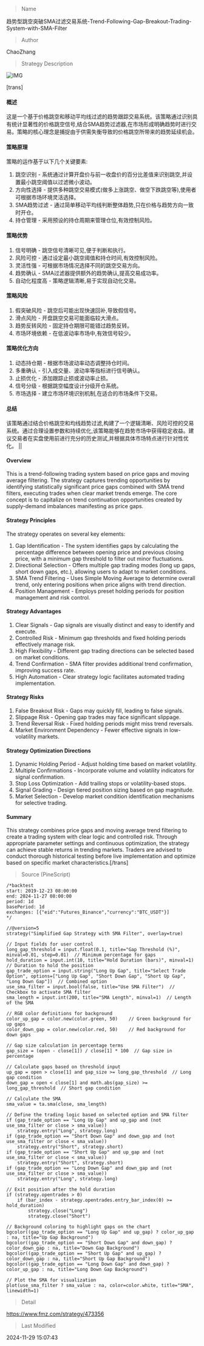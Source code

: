 
> Name

趋势型跳空突破SMA过滤交易系统-Trend-Following-Gap-Breakout-Trading-System-with-SMA-Filter

> Author

ChaoZhang

> Strategy Description

![IMG](https://www.fmz.com/upload/asset/c86875ce2045f72938.png)

[trans]
#### 概述
这是一个基于价格跳空和移动平均线过滤的趋势跟踪交易系统。该策略通过识别具有统计显著性的价格跳空信号,结合SMA趋势过滤器,在市场形成明确趋势时进行交易。策略的核心理念是捕捉由于供需失衡导致的价格跳空所带来的趋势延续机会。

#### 策略原理
策略的运作基于以下几个关键要素:
1. 跳空识别 - 系统通过计算开盘价与前一收盘价的百分比差值来识别跳空,并设置最小跳空阈值以过滤微小波动。
2. 方向性选择 - 提供多种跳空交易模式(做多上涨跳空、做空下跌跳空等),使用者可根据市场环境灵活选择。
3. SMA趋势过滤 - 通过简单移动平均线判断整体趋势,只在价格与趋势方向一致时开仓。
4. 持仓管理 - 采用预设的持仓周期来管理仓位,有效控制风险。

#### 策略优势
1. 信号明确 - 跳空信号清晰可见,便于判断和执行。
2. 风险可控 - 通过设定最小跳空阈值和持仓时间,有效控制风险。
3. 灵活性强 - 可根据市场情况选择不同的跳空交易方向。
4. 趋势确认 - SMA过滤器提供额外的趋势确认,提高交易成功率。
5. 自动化程度高 - 策略逻辑清晰,易于实现自动化交易。

#### 策略风险
1. 假突破风险 - 跳空后可能出现快速回补,导致假信号。
2. 滑点风险 - 开盘跳空交易可能面临较大滑点。
3. 趋势反转风险 - 固定持仓期限可能错过趋势反转。
4. 市场环境依赖 - 在低波动率市场中,有效信号较少。

#### 策略优化方向
1. 动态持仓期 - 根据市场波动率动态调整持仓时间。
2. 多重确认 - 引入成交量、波动率等指标进行信号确认。
3. 止损优化 - 添加跟踪止损或波动率止损。
4. 信号分级 - 根据跳空幅度设计分级开仓系统。
5. 市场选择 - 建立市场环境识别机制,在适合的市场条件下交易。

#### 总结
该策略通过结合价格跳空和均线趋势过滤,构建了一个逻辑清晰、风险可控的交易系统。通过合理设置参数和持续优化,该策略能够在趋势市场中获得稳定收益。建议交易者在实盘使用前进行充分的历史测试,并根据具体市场特点进行针对性优化。 || 

#### Overview
This is a trend-following trading system based on price gaps and moving average filtering. The strategy captures trending opportunities by identifying statistically significant price gaps combined with SMA trend filters, executing trades when clear market trends emerge. The core concept is to capitalize on trend continuation opportunities created by supply-demand imbalances manifesting as price gaps.

#### Strategy Principles
The strategy operates on several key elements:
1. Gap Identification - The system identifies gaps by calculating the percentage difference between opening price and previous closing price, with a minimum gap threshold to filter out minor fluctuations.
2. Directional Selection - Offers multiple gap trading modes (long up gaps, short down gaps, etc.), allowing users to adapt to market conditions.
3. SMA Trend Filtering - Uses Simple Moving Average to determine overall trend, only entering positions when price aligns with trend direction.
4. Position Management - Employs preset holding periods for position management and risk control.

#### Strategy Advantages
1. Clear Signals - Gap signals are visually distinct and easy to identify and execute.
2. Controlled Risk - Minimum gap thresholds and fixed holding periods effectively manage risk.
3. High Flexibility - Different gap trading directions can be selected based on market conditions.
4. Trend Confirmation - SMA filter provides additional trend confirmation, improving success rate.
5. High Automation - Clear strategy logic facilitates automated trading implementation.

#### Strategy Risks
1. False Breakout Risk - Gaps may quickly fill, leading to false signals.
2. Slippage Risk - Opening gap trades may face significant slippage.
3. Trend Reversal Risk - Fixed holding periods might miss trend reversals.
4. Market Environment Dependency - Fewer effective signals in low-volatility markets.

#### Strategy Optimization Directions
1. Dynamic Holding Period - Adjust holding time based on market volatility.
2. Multiple Confirmations - Incorporate volume and volatility indicators for signal confirmation.
3. Stop Loss Optimization - Add trailing stops or volatility-based stops.
4. Signal Grading - Design tiered position sizing based on gap magnitude.
5. Market Selection - Develop market condition identification mechanisms for selective trading.

#### Summary
This strategy combines price gaps and moving average trend filtering to create a trading system with clear logic and controlled risk. Through appropriate parameter settings and continuous optimization, the strategy can achieve stable returns in trending markets. Traders are advised to conduct thorough historical testing before live implementation and optimize based on specific market characteristics.[/trans]



> Source (PineScript)

``` pinescript
/*backtest
start: 2019-12-23 08:00:00
end: 2024-11-27 08:00:00
period: 1d
basePeriod: 1d
exchanges: [{"eid":"Futures_Binance","currency":"BTC_USDT"}]
*/

//@version=5
strategy("Simplified Gap Strategy with SMA Filter", overlay=true)

// Input fields for user control
long_gap_threshold = input.float(0.1, title="Gap Threshold (%)", minval=0.01, step=0.01)  // Minimum percentage for gaps
hold_duration = input.int(10, title="Hold Duration (bars)", minval=1)  // Duration to hold the position
gap_trade_option = input.string("Long Up Gap", title="Select Trade Option", options=["Long Up Gap", "Short Down Gap", "Short Up Gap", "Long Down Gap"])  // Combined option
use_sma_filter = input.bool(false, title="Use SMA Filter")  // Checkbox to activate SMA filter
sma_length = input.int(200, title="SMA Length", minval=1)  // Length of the SMA

// RGB color definitions for background
color_up_gap = color.new(color.green, 50)    // Green background for up gaps
color_down_gap = color.new(color.red, 50)    // Red background for down gaps

// Gap size calculation in percentage terms
gap_size = (open - close[1]) / close[1] * 100  // Gap size in percentage

// Calculate gaps based on threshold input
up_gap = open > close[1] and gap_size >= long_gap_threshold  // Long gap condition
down_gap = open < close[1] and math.abs(gap_size) >= long_gap_threshold  // Short gap condition

// Calculate the SMA
sma_value = ta.sma(close, sma_length)

// Define the trading logic based on selected option and SMA filter
if (gap_trade_option == "Long Up Gap" and up_gap and (not use_sma_filter or close > sma_value))
    strategy.entry("Long", strategy.long)
if (gap_trade_option == "Short Down Gap" and down_gap and (not use_sma_filter or close < sma_value))
    strategy.entry("Short", strategy.short)
if (gap_trade_option == "Short Up Gap" and up_gap and (not use_sma_filter or close < sma_value))
    strategy.entry("Short", strategy.short)
if (gap_trade_option == "Long Down Gap" and down_gap and (not use_sma_filter or close > sma_value))
    strategy.entry("Long", strategy.long)

// Exit position after the hold duration
if (strategy.opentrades > 0)
    if (bar_index - strategy.opentrades.entry_bar_index(0) >= hold_duration)
        strategy.close("Long")
        strategy.close("Short")

// Background coloring to highlight gaps on the chart
bgcolor((gap_trade_option == "Long Up Gap" and up_gap) ? color_up_gap : na, title="Up Gap Background")
bgcolor((gap_trade_option == "Short Down Gap" and down_gap) ? color_down_gap : na, title="Down Gap Background")
bgcolor((gap_trade_option == "Short Up Gap" and up_gap) ? color_down_gap : na, title="Short Up Gap Background")
bgcolor((gap_trade_option == "Long Down Gap" and down_gap) ? color_up_gap : na, title="Long Down Gap Background")

// Plot the SMA for visualization
plot(use_sma_filter ? sma_value : na, color=color.white, title="SMA", linewidth=1)

```

> Detail

https://www.fmz.com/strategy/473356

> Last Modified

2024-11-29 15:07:43
